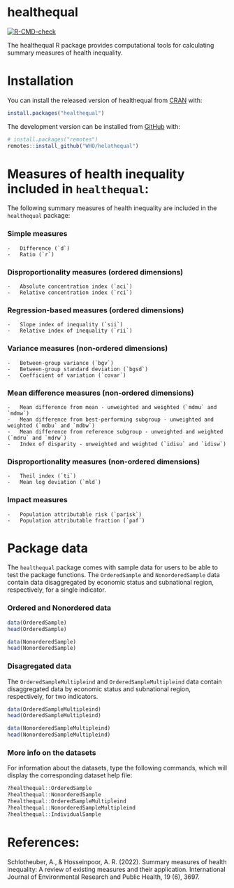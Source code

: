 # healthequal

<!-- badges: start -->
  [![R-CMD-check](https://github.com/WHOequity/healthequal/actions/workflows/R-CMD-check.yaml/badge.svg)](https://github.com/WHOequity/healthequal/actions/workflows/R-CMD-check.yaml)
  <!-- badges: end -->

The healthequal R package provides computational tools for calculating summary measures of health inequality.

# Installation

You can install the released version of healthequal from [CRAN](https://CRAN.R-project.org) with:

``` r
install.packages("healthequal")
```

The development version can be installed from [GitHub](https://github.com/) with:

``` r
# install.packages("remotes")
remotes::install_github("WHO/helathequal")
```

# Measures of health inequality included in `healthequal`:

The following summary measures of health inequality are included in the `healthequal` package:

###   Simple measures
    -   Difference (`d`)
    -   Ratio (`r`)
###   Disproportionality measures (ordered dimensions)
    -   Absolute concentration index (`aci`)
    -   Relative concentration index (`rci`)
###  Regression-based measures (ordered dimensions)
    -   Slope index of inequality (`sii`)
    -   Relative index of inequality (`rii`)
###   Variance measures (non-ordered dimensions)
    -   Between-group variance (`bgv`)
    -   Between-group standard deviation (`bgsd`)
    -   Coefficient of variation (`covar`)
###   Mean difference measures (non-ordered dimensions)
    -   Mean difference from mean - unweighted and weighted (`mdmu` and `mdmw`)
    -   Mean difference from best-performing subgroup - unweighted and weighted (`mdbu` and `mdbw`)
    -   Mean difference from reference subgroup - unweighted and weighted (`mdru` and `mdrw`)
    -   Index of disparity - unweighted and weighted (`idisu` and `idisw`)
###   Disproportionality measures (non-ordered dimensions)
    -   Theil index (`ti`)
    -   Mean log deviation (`mld`)
###  Impact measures
    -   Population attributable risk (`parisk`)
    -   Population attributable fraction (`paf`)
    
# Package data

The `healthequal` package comes with sample data for users to be able to test the package functions. The `OrderedSample` and `NonorderedSample` data contain data disaggregated by economic status and subnational region, respectively, for a single indicator.

### Ordered and Nonordered data
``` r
data(OrderedSample)
head(OrderedSample)
```

```r
data(NonorderedSample)
head(NonorderedSample)
```
### Disagregated data

The `OrderedSampleMultipleind` and `OrderedSampleMultipleind` data contain disaggregated data by economic status and subnational region, respectively, for two indicators.

```r
data(OrderedSampleMultipleind)
head(OrderedSampleMultipleind)
```

```r
data(NonorderedSampleMultipleind)
head(NonorderedSampleMultipleind)
```

### More info on the datasets

For information about the datasets, type the following commands, which will display the corresponding dataset help file:

```r
?healthequal::OrderedSample
?healthequal::NonorderedSample
?healthequal::OrderedSampleMultipleind
?healthequal::NonorderedSampleMultipleind
?healthequal::IndividualSample
```
    

# References:

Schlotheuber, A., & Hosseinpoor, A. R. (2022).
Summary measures of health inequality: A review of existing
measures and their application. International Journal of
Environmental Research and Public Health, 19 (6), 3697.
